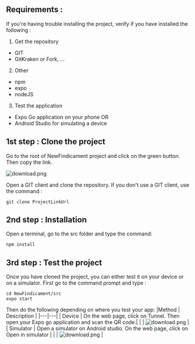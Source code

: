 ## Requirements : 
If you're having trouble installing the project, verify if you have installed the following : 

1. Get the repository 
  - GIT
  - GitKraken or Fork, ...
2. Other 
  - npm 
  - expo 
  - nodeJS
3. Test the application
  - Expo Go application on your phone OR
  - Android Studio for simulating a device 

## 1st step : Clone the project 

Go to the root of NewFindicament project and click on the green button. Then copy the link.

![download.png](https://zupimages.net/up/21/11/peb7.png)

Open a GIT client and clone the repository.
If you don't use a GIT client, use the command : 
```git
git clone ProjectLinkUrl
```

## 2nd step : Installation 

Open a terminal, go to the src folder and type the command:
```git
npm install
```

## 3rd step : Test the project

Once you have cloned the project, you can either test it on your device or on a simulator.
First go to the command prompt and type :
```git
cd NewFindicament/src
expo start
```
Then do the following depending on where you test your app:
|Method   |  Description |
|---|---|
| Device  | On the web page, click on Tunnel. Then open your Expo go application and scan the QR code.|
| | ![download.png](https://zupimages.net/up/21/11/zbbx.png) |
| Simulator  |  Open a simulator on Android studio. On the web page, click on Open in simulator |
| | ![download.png](https://zupimages.net/up/21/11/kvs5.png) |
